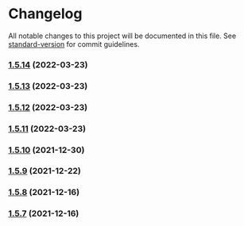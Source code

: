 # Changelog

All notable changes to this project will be documented in this file. See [standard-version](https://github.com/conventional-changelog/standard-version) for commit guidelines.

### [1.5.14](https://github.com/marcelrsoub/react-pic-gallery/compare/v1.5.13...v1.5.14) (2022-03-23)

### [1.5.13](https://github.com/marcelrsoub/react-pic-gallery/compare/v1.5.12...v1.5.13) (2022-03-23)

### [1.5.12](https://github.com/marcelrsoub/react-pic-gallery/compare/v1.5.11...v1.5.12) (2022-03-23)

### [1.5.11](https://github.com/marcelrsoub/react-pic-gallery/compare/v1.5.10...v1.5.11) (2022-03-23)

### [1.5.10](https://github.com/marcelrsoub/react-pic-gallery/compare/v1.5.9...v1.5.10) (2021-12-30)

### [1.5.9](https://github.com/marcelrsoub/react-pic-gallery/compare/v1.5.8...v1.5.9) (2021-12-22)

### [1.5.8](https://github.com/marcelrsoub/react-pic-gallery/compare/v1.5.7...v1.5.8) (2021-12-16)

### [1.5.7](https://github.com/marcelrsoub/react-pic-gallery/compare/v1.3.9...v1.5.7) (2021-12-16)

